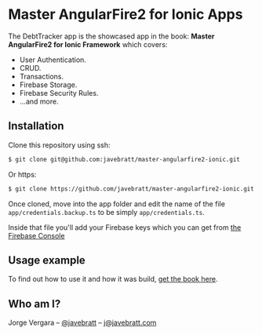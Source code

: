 # Master AngularFire2 for Ionic Apps

The DebtTracker app is the showcased app in the book: **Master AngularFire2 for
Ionic Framework** which covers:

* User Authentication.
* CRUD.
* Transactions.
* Firebase Storage.
* Firebase Security Rules.
* ...and more.

## Installation

Clone this repository using ssh:

```sh
$ git clone git@github.com:javebratt/master-angularfire2-ionic.git
```

Or https:

```sh
$ git clone https://github.com/javebratt/master-angularfire2-ionic.git
```

Once cloned, move into the app folder and edit the name of the file
`app/credentials.backup.ts` to be simply `app/credentials.ts`.

Inside that file you'll add your Firebase keys which you can get from
[the Firebase Console](https://console.firebase.google.com)

## Usage example

To find out how to use it and how it was build,
[get the book here](https://javebratt.com/master-angularfire2-ionic-apps/?utm_source=github&utm_medium=readme_link).

## Who am I?

Jorge Vergara – [@javebratt](https://twitter.com/javebratt) – j@javebratt.com
